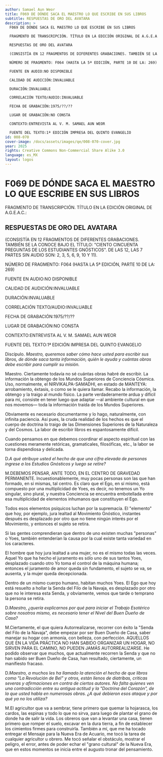 ```yaml
---
author: Samael Aun Weor
title: F069 DE DÓNDE SACA EL MAESTRO LO QUE ESCRIBE EN SUS LIBROS
subtitle: RESPUESTAS DE ORO DEL AVATARA
description: >
  F069 DE DÓNDE SACA EL MAESTRO LO QUE ESCRIBE EN SUS LIBROS

  FRAGMENTO DE TRANSCRIPCIÓN. TÍTULO EN LA EDICIÓN ORIGINAL DE A.G.E.A.C.:

  RESPUESTAS DE ORO DEL AVATARA

  (CONSISTÍA EN 12 FRAGMENTOS DE DIFERENTES GRABACIONES. TAMBIÉN SE LA CONOCE BAJO EL TÍTULO: "CIENTO CINCUENTA PREGUNTAS DE LOS ESTUDIANTES GNÓSTICOS". DE LAS 12, LAS 7 PARTES SIN AUDIO SON: 2, 3, 5, 6, 9, 10 Y 11).

  NÚMERO DE FRAGMENTO: F064 (HASTA LA 5ª EDICIÓN, PARTE 10 DE LA: 269)

  FUENTE EN AUDIO:NO DISPONIBLE

  CALIDAD DE AUDICIÓN:INVALUABLE

  DURACIÓN:INVALUABLE

  CORRELACIÓN TEXTO/AUDIO:INVALUABLE

  FECHA DE GRABACIÓN:1975/??/??

  LUGAR DE GRABACIÓN:NO CONSTA

  CONTEXTO:ENTREVISTA AL V. M. SAMAEL AUN WEOR

  FUENTE DEL TEXTO:1ª EDICIÓN IMPRESA DEL QUINTO EVANGELIO
id: 008-070
cover-image: /docs/assets/images/qe/008-070-cover.jpg
year: 2025
rights: Creative Commons Non-Commercial Share Alike 3.0
language: es_MX
layout: logos
---
```

# F069 DE DÓNDE SACA EL MAESTRO LO QUE ESCRIBE EN SUS LIBROS

FRAGMENTO DE TRANSCRIPCIÓN. TÍTULO EN LA EDICIÓN ORIGINAL DE A.G.E.A.C.:

## RESPUESTAS DE ORO DEL AVATARA

(CONSISTÍA EN 12 FRAGMENTOS DE DIFERENTES GRABACIONES. TAMBIÉN SE LA CONOCE BAJO EL TÍTULO: "CIENTO CINCUENTA PREGUNTAS DE LOS ESTUDIANTES GNÓSTICOS". DE LAS 12, LAS 7 PARTES SIN AUDIO SON: 2, 3, 5, 6, 9, 10 Y 11).

NÚMERO DE FRAGMENTO: F064 (HASTA LA 5ª EDICIÓN, PARTE 10 DE LA: 269)

FUENTE EN AUDIO:NO DISPONIBLE

CALIDAD DE AUDICIÓN:INVALUABLE

DURACIÓN:INVALUABLE

CORRELACIÓN TEXTO/AUDIO:INVALUABLE

FECHA DE GRABACIÓN:1975/??/??

LUGAR DE GRABACIÓN:NO CONSTA

CONTEXTO:ENTREVISTA AL V. M. SAMAEL AUN WEOR

FUENTE DEL TEXTO:1ª EDICIÓN IMPRESA DEL QUINTO EVANGELIO

Discípulo. *Maestro, queremos saber cómo hace usted para escribir sus libros, de dónde saca tanta información, quién le ayuda y cuántas obras debe escribir para cumplir su misión.*

Maestro. Ciertamente todavía no sé cuántas obras habré de escribir. La información la obtengo de los Mundos Superiores de Conciencia Cósmica. Uso, normalmente, el NIRVIKALPA-SAMADHI, en estado de MANTEYA: arrobamiento, éxtasis, o como se le quiera llamar. Recabo la información, la obtengo y la traigo al mundo físico. La parte verdaderamente ardua y difícil para mí, consiste en tener luego que adaptar —al ambiente cultural en que nos movemos— toda la información traída de los Mundos Superiores.

Obviamente es necesario documentarme y lo hago, naturalmente, con infinita paciencia. Así pues, la cruda realidad de los hechos es que el cuerpo de doctrina lo traigo de las Dimensiones Superiores de la Naturaleza y del Cosmos. La labor de escribir libros es espantosamente difícil.

Cuando pensamos en que debemos coordinar el aspecto espiritual con las cuestiones meramente retóricas, gramaticales, filosóficas, etc., la labor se torna dispendiosa y delicada.

D.*A qué atribuye usted el hecho de que una cifra elevada de personas ingrese a los Estudios Gnósticos y luego se retire?*

M.DEBEMOS PENSAR, ANTE TODO, EN EL CENTRO DE GRAVEDAD PERMANENTE. Incuestionablemente, muy pocas personas son las que han formado, en sí mismas, tal centro. Es claro que el Ego, en sí mismo, está compuesto por una multiplicidad de Yoes, es decir, no tenemos un Yo singular, sino plural, y nuestra Conciencia se encuentra embotellada entre esa multiplicidad de elementos inhumanos que constituyen el Ego.

Todos esos elementos psíquicos luchan por la supremacía. El "elemento" que hoy, por ejemplo, jura lealtad al Movimiento Gnóstico, instantes después es desplazado por otro que no tiene ningún interés por el Movimiento, y entonces el sujeto se retira.

Si las gentes comprendieran que dentro de uno existen muchas "personas" o Yoes, también entenderían la causa por la cual existe tanta variedad en los caracteres.

El hombre que hoy jura lealtad a una mujer, no es el mismo todas las veces. Aquel Yo que ha hecho el juramento es sólo uno de sus tantos Yoes, desplazado cuando otro Yo toma el control de la máquina humana; entonces el juramento de amor queda sin fundamento, el sujeto se va, se ausenta, y la mujer queda decepcionada.

Dentro de un mismo cuerpo humano, habitan muchos Yoes. El Ego que hoy está resuelto a hollar la Senda del Filo de la Navaja, es desplazado por otro que no le interesa esta Senda, y obviamente, vemos que tarde o temprano la persona se retira.

D.*Maestro, ¿quería explicarnos por qué para iniciar el Trabajo Esotérico sobre nosotros mismo, es necesario tener el Nivel del Buen Dueño de Casa?*

M.Ciertamente, el que quiera Autorrealizarse, recorrer con éxito la "Senda del Filo de la Navaja", debe empezar por ser Buen Dueño de Casa, saber manejar su hogar con armonía, con belleza, con perfección. AQUELLOS QUE EN LA VIDA PRÁCTICA NO HAN SABIDO ORGANIZAR UN HOGAR, NO SIRVEN PARA EL CAMINO, NO PUEDEN JAMÁS AUTORREALIZARSE. He podido observar que muchos, que actualmente recorren la Senda y que no han sabido ser Buen Dueño de Casa, han resultado, ciertamente, un manifiesto fracaso.

D.*Maestro, a muchos les ha llamado la atención el hecho de que libros como "La Revolución de Bel" y otros, están llenos de diatribas, criticas severas y afirmaciones en contra de ciertos autores. No falta quienes ven una contradicción entre su antigua actitud y la "Doctrina del Corazón", de la que usted habla en numerosas obras. ¿A qué debieron esos ataque y por qué ya no los utiliza?*

M.El agricultor que va a sembrar, tiene primero que quemar la hojarasca, los cardos, las espinas y todo lo que no sirva, para luego de plantar el grano de donde ha de salir la vida. Los obreros que van a levantar una casa, tienen primero que romper el suelo, excavar en la dura tierra, a fin de establecer los cimientos firmes para construirla. También a mí, que me ha tocado entregar el Mensaje para la Nueva Era de Acuario, me tocó la tarea de cualquier agricultor u obrero. Me tocó señalar el obstáculo, mostrar el peligro, el error, antes de poder echar el "grano cultural" de la Nueva Era, que en estos momentos se inicia entre el augusto tronar del pensamiento.

